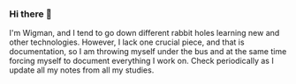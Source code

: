 ### Hi there 👋

I'm Wigman, and I tend to go down different rabbit holes learning new and other technologies.
However, I lack one crucial piece, and that is documentation, 
so I am throwing myself under the bus and at the same time forcing myself to document everything I work on.
Check periodically as I update all my notes from all my studies.
